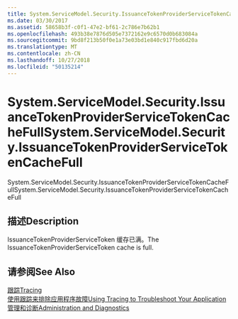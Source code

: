 ```yaml
---
title: System.ServiceModel.Security.IssuanceTokenProviderServiceTokenCacheFull
ms.date: 03/30/2017
ms.assetid: 58658b3f-c0f1-47e2-bf61-2c786e7b62b1
ms.openlocfilehash: 493b38e7876d505e7372162e9c6570d0b683084a
ms.sourcegitcommit: 9bd8f213b50f0e1a73e03bd1e840c917fbd6d20a
ms.translationtype: MT
ms.contentlocale: zh-CN
ms.lasthandoff: 10/27/2018
ms.locfileid: "50135214"
---
```

# <a name="systemservicemodelsecurityissuancetokenproviderservicetokencachefull"></a><span data-ttu-id="ca015-102">System.ServiceModel.Security.IssuanceTokenProviderServiceTokenCacheFull</span><span class="sxs-lookup"><span data-stu-id="ca015-102">System.ServiceModel.Security.IssuanceTokenProviderServiceTokenCacheFull</span></span>
<span data-ttu-id="ca015-103">System.ServiceModel.Security.IssuanceTokenProviderServiceTokenCacheFull</span><span class="sxs-lookup"><span data-stu-id="ca015-103">System.ServiceModel.Security.IssuanceTokenProviderServiceTokenCacheFull</span></span>  
  
## <a name="description"></a><span data-ttu-id="ca015-104">描述</span><span class="sxs-lookup"><span data-stu-id="ca015-104">Description</span></span>  
 <span data-ttu-id="ca015-105">IssuanceTokenProviderServiceToken 缓存已满。</span><span class="sxs-lookup"><span data-stu-id="ca015-105">The IssuanceTokenProviderServiceToken cache is full.</span></span>  
  
## <a name="see-also"></a><span data-ttu-id="ca015-106">请参阅</span><span class="sxs-lookup"><span data-stu-id="ca015-106">See Also</span></span>  
 [<span data-ttu-id="ca015-107">跟踪</span><span class="sxs-lookup"><span data-stu-id="ca015-107">Tracing</span></span>](../../../../../docs/framework/wcf/diagnostics/tracing/index.md)  
 [<span data-ttu-id="ca015-108">使用跟踪来排除应用程序故障</span><span class="sxs-lookup"><span data-stu-id="ca015-108">Using Tracing to Troubleshoot Your Application</span></span>](../../../../../docs/framework/wcf/diagnostics/tracing/using-tracing-to-troubleshoot-your-application.md)  
 [<span data-ttu-id="ca015-109">管理和诊断</span><span class="sxs-lookup"><span data-stu-id="ca015-109">Administration and Diagnostics</span></span>](../../../../../docs/framework/wcf/diagnostics/index.md)
